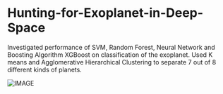 # Hunting-for-Exoplanet-in-Deep-Space


Investigated performance of SVM, Random Forest, Neural Network and Boosting Algorithm XGBoost on classification
of the exoplanet. Used K means and Agglomerative Hierarchical Clustering to separate 7 out of 8 different kinds of
planets.

![IMAGE](https://user-images.githubusercontent.com/24231101/38481586-60ea1a90-3b80-11e8-8c1c-3d60a4309a73.jpg)
